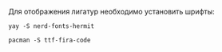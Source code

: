 Для отображения лигатур необходимо установить шрифты:
    
    yay -S nerd-fonts-hermit
    
    pacman -S ttf-fira-code